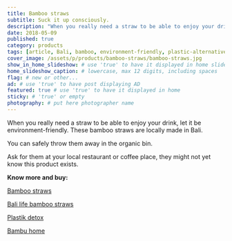 ```yaml
---
title: Bamboo straws
subtitle: Suck it up consciously.
description: "When you really need a straw to be able to enjoy your drink, let it be environment-friendly. These bamboo straws are locally made in Bali. You can safely throw...s"
date: 2018-05-09
published: true
category: products
tags: [article, Bali, bamboo, environment-friendly, plastic-alternatives, Indonesia, social-responsibility, sustainable-construction, wood]
cover_image: /assets/p/products/bamboo-straws/bamboo-straws.jpg
show_in_home_slideshow: # use 'true' to have it displayed in home slideshow
home_slideshow_caption: # lowercase, max 12 digits, including spaces
flag: # new or other...
ad: # use 'true' to have post displaying AD
featured: true # use 'true' to have it displayed in home
sticky: # 'true' or empty
photography: # put here photographer name
---
```

When you really need a straw to be able to enjoy your drink, let it be environment-friendly. These bamboo straws are locally made in Bali.

You can safely throw them away in the organic bin.

Ask for them at your local restaurant or coffee place, they might not yet know this product exists.


**Know more and buy:**

[Bamboo straws](https://bamboo-straws.com/)

[Bali life bamboo straws](https://www.balilifebamboostraws.com/shop)

[Plastik detox](http://plastikdetox.com/alternatives-to-plastic-bags-and-packaging-in-bali)

[Bambu home](https://www.bambuhome.com/products/bamboo-straws)
